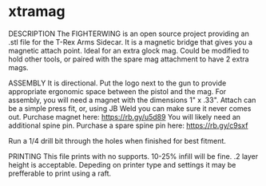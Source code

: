 # xtramag

DESCRIPTION
The FIGHTERWING is an open source project providing an .stl file for the T-Rex Arms Sidecar.
It is a magnetic bridge that gives you a magnetic attach point. Ideal for an extra glock mag. Could be modified to hold other tools, or paired with the spare mag attachment to have 2 extra mags. 

ASSEMBLY
It is directional. Put the logo next to the gun to provide appropriate ergonomic space between the pistol and the mag. 
For assembly, you will need a magnet with the dimensions 1" x .33". Attach can be a simple press fit, or, using JB Weld you can make sure it never comes out. 
Purchase magnet here: https://rb.gy/u5d89 
You will likely need an additional spine pin. 
Purchase a spare spine pin here: https://rb.gy/c9sxf

Run a 1/4 drill bit through the holes when finished for best fitment. 

PRINTING
This file prints with no supports. 
10-25% infill will be fine.
.2 layer height is acceptable. 
Depeding on printer type and settings it may be prefferable to print using a raft. 
